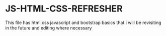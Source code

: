 # JS-HTML-CSS-REFRESHER

This file has html css javascript and bootstrap basics that i will be revisiting in the future and editing where necessary
